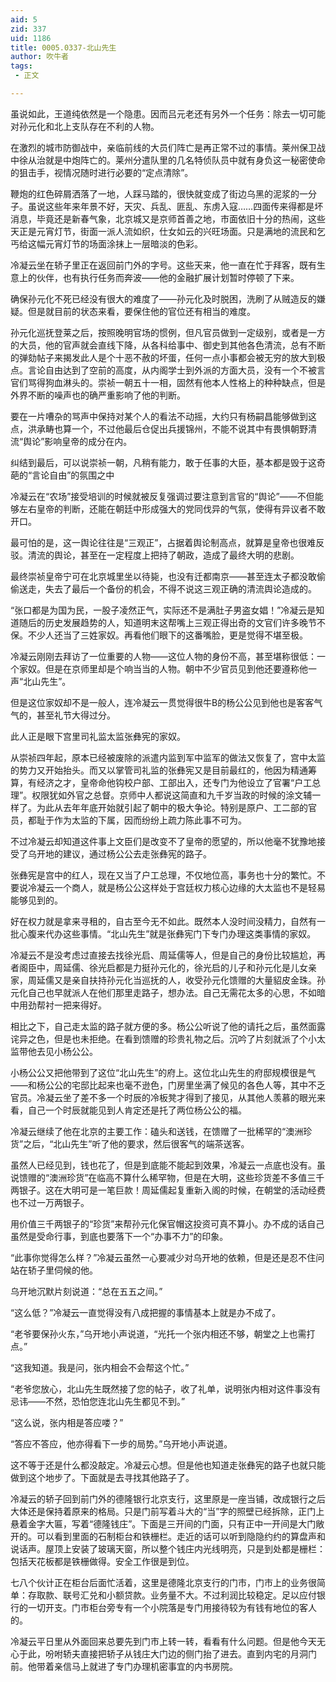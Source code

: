 ```yaml
---
aid: 5
zid: 337
uid: 1186
title: 0005.0337-北山先生
author: 吹牛者
tags: 
 - 正文

---
```




  虽说如此，王道纯依然是一个隐患。因而吕元老还有另外一个任务：除去一切可能对孙元化和北上支队存在不利的人物。

  在激烈的城市防御战中，亲临前线的大员们阵亡是再正常不过的事情。莱州保卫战中徐从治就是中炮阵亡的。莱州分遣队里的几名特侦队员中就有身负这一秘密使命的狙击手，视情况随时进行必要的“定点清除”。

  鞭炮的红色碎屑洒落了一地，人踩马踏的，很快就变成了街边乌黑的泥浆的一分子。虽说这些年来年景不好，天灾、兵乱、匪乱、东虏入寇……四面传来得都是坏消息，毕竟还是新春气象，北京城又是京师首善之地，市面依旧十分的热闹，这些天正是元宵灯节，街面一派人流如织，仕女如云的兴旺场面。只是满地的流民和乞丐给这幅元宵灯节的场面涂抹上一层暗淡的色彩。

  冷凝云坐在轿子里正在返回前门外的字号。这些天来，他一直在忙于拜客，既有生意上的伙伴，也有执行任务而奔波——他的金融扩展计划暂时停顿了下来。

  确保孙元化不死已经没有很大的难度了——孙元化及时脱困，洗刷了从贼造反的嫌疑。但是就目前的状态来看，要保住他的官位还有相当的难度。

  孙元化巡抚登莱之后，按照晚明官场的惯例，但凡官员做到一定级别，或者是一方的大员，他的官声就会直线下降，从各科给事中、御史到其他各色清流，总有不断的弹劾帖子来揭发此人是个十恶不赦的坏蛋，任何一点小事都会被无穷的放大到极点。言论自由达到了空前的高度，从内阁学士到外派的方面大员，没有一个不被言官们骂得狗血淋头的。崇祯一朝五十一相，固然有他本人性格上的种种缺点，但是外界不断的噪声也的确严重影响了他的判断。

  要在一片嘈杂的骂声中保持对某个人的看法不动摇，大约只有杨嗣昌能够做到这点，洪承畴也算一个，不过他最后仓促出兵援锦州，不能不说其中有畏惧朝野清流“舆论”影响皇帝的成分在内。

  纠结到最后，可以说崇祯一朝，凡稍有能力，敢于任事的大臣，基本都是毁于这奇葩的“言论自由”的氛围之中

  冷凝云在“农场”接受培训的时候就被反复强调过要注意到言官的“舆论”——不但能够左右皇帝的判断，还能在朝廷中形成强大的党同伐异的气氛，使得有异议者不敢开口。

  最可怕的是，这一舆论往往是“三观正”，占据着舆论制高点，就算是皇帝也很难反驳。清流的舆论，甚至在一定程度上把持了朝政，造成了最终大明的悲剧。

  最终崇祯皇帝宁可在北京城里坐以待毙，也没有迁都南京——甚至连太子都没敢偷偷送走，失去了最后一个备份的机会，不得不说这三观正确的清流舆论造成的。

  “张口都是为国为民，一股子凌然正气，实际还不是满肚子男盗女娼！”冷凝云是知道随后的历史发展趋势的人，知道明末这帮嘴上三观正得出奇的文官们许多晚节不保。不少人还当了三姓家奴。再看他们眼下的这番嘴脸，更是觉得不堪至极。

  冷凝云刚刚去拜访了一位重要的人物——这位人物的身份不高，甚至堪称很低：一个家奴。但是在京师里却是个响当当的人物。朝中不少官员见到他还要遵称他一声“北山先生”。

  但是这位家奴却不是一般人，连冷凝云一贯觉得很牛B的杨公公见到他也是客客气气的，甚至礼节大得过分。

  此人正是眼下宫里司礼监太监张彝宪的家奴。

  从崇祯四年起，原本已经被废除的派遣内监到军中监军的做法又恢复了，宫中太监的势力又开始抬头。而又以掌管司礼监的张彝宪又是目前最红的，他因为精通筹算，有经济之才，皇帝命他钩校户部、工部出入，还专门为他设立了官署“户工总理”。权限犹如外官之总督。京师中人都说这简直和九千岁当政的时候的涂文辅一样了。为此从去年年底开始就引起了朝中的极大争论。特别是原户、工二部的官员，都耻于作为太监的下属，因而纷纷上疏力陈此事不可为。

  不过冷凝云却知道这件事上文臣们是改变不了皇帝的愿望的，所以他毫不犹豫地接受了乌开地的建议，通过杨公公去走张彝宪的路子。

  张彝宪是宫中的红人，现在又当了户工总理，不仅地位高，事务也十分的繁忙。不要说冷凝云一个商人，就是杨公公这样处于宫廷权力核心边缘的大太监也不是轻易能够见到的。

  好在权力就是拿来寻租的，自古至今无不如此。既然本人没时间没精力，自然有一批心腹来代办这些事情。“北山先生”就是张彝宪门下专门办理这类事情的家奴。

  冷凝云不是没考虑过直接去找徐光启、周延儒等人，但是自己的身份比较尴尬，再者阁臣中，周延儒、徐光启都是力挺孙元化的，徐光启的儿子和孙元化是儿女亲家，周延儒又是亲自扶持孙元化当巡抚的人，收受孙元化馈赠的大量貂皮金珠。孙元化自己也早就派人在他们那里走路子，想办法。自己无需花太多的心思，不如暗中用劲帮衬一把来得好。

  相比之下，自己走太监的路子就方便的多。杨公公听说了他的请托之后，虽然面露诧异之色，但是也未拒绝。在看到馈赠的珍贵礼物之后。沉吟了片刻就派了个小太监带他去见小杨公公。

  小杨公公又把他带到了这位“北山先生”的府上。这位北山先生的府邸规模很是气——和杨公公的宅邸比起来也毫不逊色，门房里坐满了候见的各色人等，其中不乏官员。冷凝云坐了差不多一个时辰的冷板凳才得到了接见，从其他人羡慕的眼光来看，自己一个时辰就能见到人肯定还是托了两位杨公公的福。

  冷凝云继续了他在北京的主要工作：磕头和送钱，在馈赠了一批稀罕的“澳洲珍货”之后，“北山先生”听了他的要求，然后很客气的端茶送客。

  虽然人已经见到，钱也花了，但是到底能不能起到效果，冷凝云一点底也没有。虽说馈赠的“澳洲珍货”在临高不算什么稀罕物，但是在大明，这些珍货差不多值三千两银子。这在大明可是一笔巨款！周延儒起复重新入阁的时候，在朝堂的活动经费也不过一万两银子。

  用价值三千两银子的“珍货”来帮孙元化保官帽这投资可真不算小。办不成的话自己虽然是受命行事，到底也要落下一个“办事不力”的印象。

  “此事你觉得怎么样？”冷凝云虽然一心要减少对乌开地的依赖，但是还是忍不住问站在轿子里伺候的他。

  乌开地沉默片刻说道：“总在五五之间。”

  “这么低？”冷凝云一直觉得没有八成把握的事情基本上就是办不成了。

  “老爷要保孙火东，”乌开地小声说道，“光托一个张内相还不够，朝堂之上也需打点。”

  “这我知道。我是问，张内相会不会帮这个忙。”

  “老爷您放心，北山先生既然接了您的帖子，收了礼单，说明张内相对这件事没有忌讳——不然，恐怕您连北山先生都见不到。”

  “这么说，张内相是答应喽？”

  “答应不答应，他亦得看下一步的局势。”乌开地小声说道。

  这不等于还是什么都没敲定。冷凝云心想。但是他也知道走张彝宪的路子也就只能做到这个地步了。下面就是去寻找其他路子了。

  冷凝云的轿子回到前门外的德隆银行北京支行，这里原是一座当铺，改成银行之后大体还是保持着原来的格局。只是门前写着斗大的“当”字的照壁已经拆除，正门上悬着金字大匾，写着“德隆钱庄”。下面是三开间的门面，只有正中一开间是大门敞开的。可以看到里面的石制柜台和铁栅栏。走近的话可以听到隐隐约约的算盘声和说话声。屋顶上安装了玻璃天窗，所以整个钱庄内光线明亮，只是到处都是栅栏：包括天花板都是铁栅做得。安全工作很是到位。

  七八个伙计正在柜台后面忙活着，这里是德隆北京支行的门市，门市上的业务很简单：存取款、联号汇兑和小额贷款。业务量不大。不过利润比较稳定。足以应付银行的一切开支。门市柜台旁专有一个小院落是专门用接待较为有钱有地位的客人的。

  冷凝云平日里从外面回来总要先到门市上转一转，看看有什么问题。但是他今天无心于此，吩咐轿夫直接把轿子从钱庄大门边的侧门抬了进去。直到内宅的月洞门前。他带着亲信马上就进了专门办理机密事宜的内书房院。


